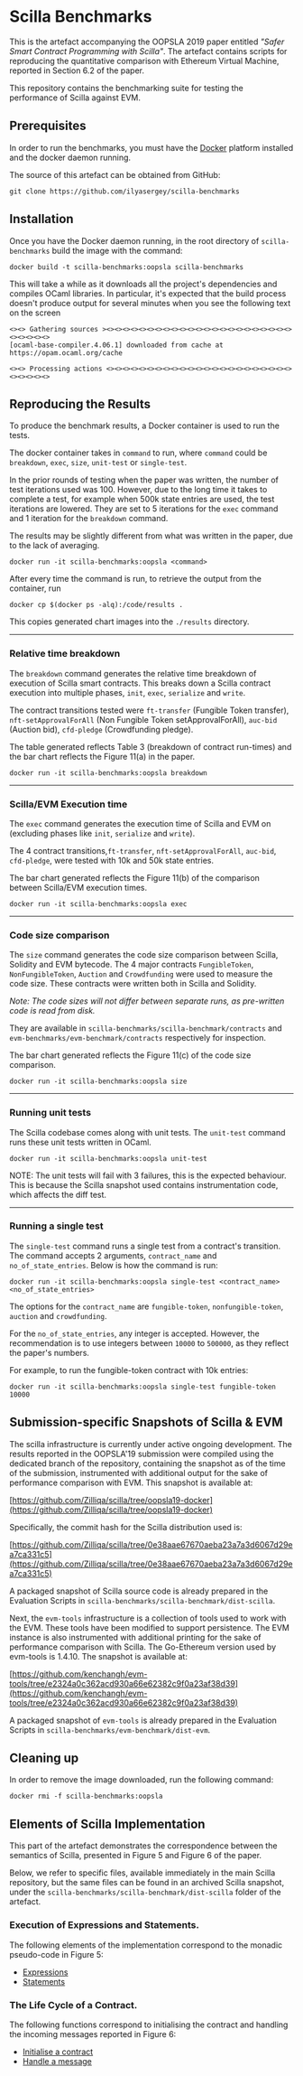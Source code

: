 # Scilla Benchmarks

This is the artefact accompanying the OOPSLA 2019 paper entitled _"Safer Smart Contract Programming with Scilla"_. The artefact contains scripts for reproducing the quantitative comparison with Ethereum Virtual Machine, reported in Section 6.2 of the paper.

This repository contains the benchmarking suite for testing the performance of Scilla against EVM.

## Prerequisites

In order to run the benchmarks, you must have the [Docker](https://www.docker.com) platform installed and the docker daemon running.

The source of this artefact can be obtained from GitHub:
```
git clone https://github.com/ilyasergey/scilla-benchmarks
```

## Installation

Once you have the Docker daemon running, in the root directory of `scilla-benchmarks` build the image with the command:

```
docker build -t scilla-benchmarks:oopsla scilla-benchmarks
```

This will take a while as it downloads all the project's dependencies and compiles OCaml libraries.
In particular, it's expected that the build process doesn't produce output for several minutes when you see the following text on the screen

```shell
<><> Gathering sources ><><><><><><><><><><><><><><><><><><><><><><><><><><><><>
[ocaml-base-compiler.4.06.1] downloaded from cache at https://opam.ocaml.org/cache

<><> Processing actions <><><><><><><><><><><><><><><><><><><><><><><><><><><><>
```

## Reproducing the Results

To produce the benchmark results, a Docker container is used to run the tests.

The docker container takes in `command` to run, where `command` could be `breakdown`, `exec`, `size`, `unit-test` or `single-test`.

In the prior rounds of testing when the paper was written, the number of test iterations used was 100. However, due to the long time it takes to complete a test, for example when 500k state entries are used, the test iterations are lowered. They are set to 5 iterations for the `exec` command and 1 iteration for the `breakdown` command.

The results may be slightly different from what was written in the paper, due to the lack of averaging.

```shell
docker run -it scilla-benchmarks:oopsla <command>
```

After every time the command is run, to retrieve the output from the container, run

```shell
docker cp $(docker ps -alq):/code/results .
```

This copies generated chart images into the `./results` directory.

---

### Relative time breakdown

The `breakdown` command generates the relative time breakdown of execution of Scilla smart contracts. This breaks down a Scilla contract execution into multiple phases, `init`, `exec`, `serialize` and `write`.

The contract transitions tested were `ft-transfer` (Fungible Token transfer), `nft-setApprovalForAll` (Non Fungible Token setApprovalForAll), `auc-bid` (Auction bid), `cfd-pledge` (Crowdfunding pledge).

The table generated reflects Table 3 (breakdown of contract run-times) and the bar chart reflects the Figure 11(a) in the paper.

```shell
docker run -it scilla-benchmarks:oopsla breakdown
```

---

### Scilla/EVM Execution time

The `exec` command generates the execution time of Scilla and EVM on (excluding phases like `init`, `serialize` and `write`).

The 4 contract transitions,`ft-transfer`, `nft-setApprovalForAll`, `auc-bid`, `cfd-pledge`, were tested with 10k and 50k state entries.

The bar chart generated reflects the Figure 11(b) of the comparison between Scilla/EVM execution times.

```shell
docker run -it scilla-benchmarks:oopsla exec
```

---

### Code size comparison

The `size` command generates the code size comparison between Scilla, Solidity and EVM bytecode. The 4 major contracts `FungibleToken`, `NonFungibleToken`, `Auction` and `Crowdfunding` were used to measure the code size. These contracts were written both in Scilla and Solidity.

_Note: The code sizes will not differ between separate runs, as pre-written code is read from disk._

They are available in `scilla-benchmarks/scilla-benchmark/contracts` and `evm-benchmarks/evm-benchmark/contracts` respectively for inspection.

The bar chart generated reflects the Figure 11(c) of the code size comparison.

```shell
docker run -it scilla-benchmarks:oopsla size
```

---

### Running unit tests

The Scilla codebase comes along with unit tests. The `unit-test` command runs these unit tests written in OCaml.

```shell
docker run -it scilla-benchmarks:oopsla unit-test
```

NOTE: The unit tests will fail with 3 failures, this is the expected behaviour. This is because the Scilla snapshot used contains instrumentation code, which affects the diff test.

---

### Running a single test

The `single-test` command runs a single test from a contract's transition. The command accepts 2 arguments, `contract_name` and `no_of_state_entries`. Below is how the command is run:

```shell
docker run -it scilla-benchmarks:oopsla single-test <contract_name> <no_of_state_entries>
```

The options for the `contract_name` are `fungible-token`, `nonfungible-token`, `auction` and `crowdfunding`.

For the `no_of_state_entries`, any integer is accepted. However, the recommendation is to use integers between `10000` to `500000`, as they reflect the paper's numbers.

For example, to run the fungible-token contract with 10k entries:

```shell
docker run -it scilla-benchmarks:oopsla single-test fungible-token 10000
```

## Submission-specific Snapshots of Scilla & EVM

The scilla infrastructure is currently under active ongoing
development. The results reported in the OOPSLA'19 submission were
compiled using the dedicated branch of the repository, containing the
snapshot as of the time of the submission, instrumented with
additional output for the sake of performance comparison with EVM.
This snapshot is available at:

[https://github.com/Zilliqa/scilla/tree/oopsla19-docker](https://github.com/Zilliqa/scilla/tree/oopsla19-docker)

Specifically, the commit hash for the Scilla distribution used is:

[https://github.com/Zilliqa/scilla/tree/0e38aae67670aeba23a7a3d6067d29ea7ca331c5](https://github.com/Zilliqa/scilla/tree/0e38aae67670aeba23a7a3d6067d29ea7ca331c5)

A packaged snapshot of Scilla source code is already prepared in the Evaluation Scripts in `scilla-benchmarks/scilla-benchmark/dist-scilla`.

Next, the `evm-tools` infrastructure is a collection of tools used to work with the EVM.
These tools have been modified to support persistence. The EVM instance is also
instrumented with additional printing for the sake of performance comparison
with Scilla. The Go-Ethereum version used by evm-tools is 1.4.10. The snapshot is available at:

[https://github.com/kenchangh/evm-tools/tree/e2324a0c362acd930a66e62382c9f0a23af38d39](https://github.com/kenchangh/evm-tools/tree/e2324a0c362acd930a66e62382c9f0a23af38d39)

A packaged snapshot of `evm-tools` is already prepared in the Evaluation Scripts in `scilla-benchmarks/evm-benchmark/dist-evm`.

## Cleaning up

In order to remove the image downloaded, run the following command:

```shell
docker rmi -f scilla-benchmarks:oopsla
```

## Elements of Scilla Implementation

This part of the artefact demonstrates the correspondence between the semantics of Scilla, presented in Figure 5 and
Figure 6 of the paper. 

Below, we refer to specific files, available immediately in the main Scilla repository, but the same files can be found in an archived Scilla snapshot, under the `scilla-benchmarks/scilla-benchmark/dist-scilla` folder of the artefact.

### Execution of Expressions and Statements. 

The following elements of the implementation correspond to the monadic pseudo-code in Figure 5:
* [Expressions](https://github.com/Zilliqa/scilla/blob/oopsla19-docker/src/lang/eval/Eval.ml#L88)
* [Statements](https://github.com/Zilliqa/scilla/blob/oopsla19-docker/src/lang/eval/Eval.ml#L242)

### The Life Cycle of a Contract. 

The following functions correspond to initialising the contract and handling the incoming messages reported in Figure 6:

* [Initialise a contract](https://github.com/Zilliqa/scilla/blob/oopsla19-docker/src/lang/eval/Eval.ml#L410)
* [Handle a message](https://github.com/Zilliqa/scilla/blob/oopsla19-docker/src/lang/eval/Eval.ml#L563)
